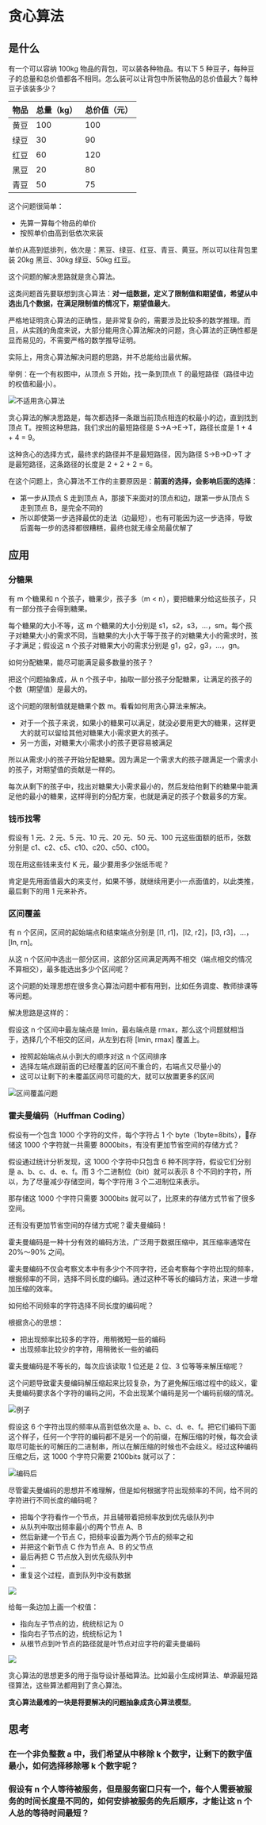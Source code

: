 # 贪心算法

## 是什么

有一个可以容纳 100kg 物品的背包，可以装各种物品。有以下 5 种豆子，每种豆子的总量和总价值都各不相同。怎么装可以让背包中所装物品的总价值最大？每种豆子该装多少？

| 物品 | 总量（kg） | 总价值（元） |
| ---- | ---------- | ------------ |
| 黄豆 | 100        | 100          |
| 绿豆 | 30         | 90           |
| 红豆 | 60         | 120          |
| 黑豆 | 20         | 80           |
| 青豆 | 50         | 75           |


这个问题很简单：

- 先算一算每个物品的单价
- 按照单价由高到低依次来装

单价从高到低排列，依次是：黑豆、绿豆、红豆、青豆、黄豆。所以可以往背包里装 20kg 黑豆、30kg 绿豆、50kg 红豆。

这个问题的解决思路就是贪心算法。

这类问题首先要联想到贪心算法：**对一组数据，定义了限制值和期望值，希望从中选出几个数据，在满足限制值的情况下，期望值最大**。

严格地证明贪心算法的正确性，是非常复杂的，需要涉及比较多的数学推理。而且，从实践的角度来说，大部分能用贪心算法解决的问题，贪心算法的正确性都是显而易见的，不需要严格的数学推导证明。

实际上，用贪心算法解决问题的思路，并不总能给出最优解。

举例：在一个有权图中，从顶点 S 开始，找一条到顶点 T 的最短路径（路径中边的权值和最小）。

![不适用贪心算法](@imgs/2de91c0afb0912378c5acf32a173f642.jpg)

贪心算法的解决思路是，每次都选择一条跟当前顶点相连的权最小的边，直到找到顶点 T。按照这种思路，我们求出的最短路径是 S->A->E->T，路径长度是 1 + 4 + 4 = 9。

这种贪心的选择方式，最终求的路径并不是最短路径，因为路径 S->B->D->T 才是最短路径，这条路径的长度是 2 + 2 + 2 = 6。

在这个问题上，贪心算法不工作的主要原因是：**前面的选择，会影响后面的选择**：

- 第一步从顶点 S 走到顶点 A，那接下来面对的顶点和边，跟第一步从顶点 S 走到顶点 B，是完全不同的
- 所以即使第一步选择最优的走法（边最短），也有可能因为这一步选择，导致后面每一步的选择都很糟糕，最终也就无缘全局最优解了

## 应用

### 分糖果

有 m 个糖果和 n 个孩子，糖果少，孩子多（m < n），要把糖果分给这些孩子，只有一部分孩子会得到糖果。

每个糖果的大小不等，这 m 个糖果的大小分别是 s1，s2，s3，...，sm。每个孩子对糖果大小的需求不同，当糖果的大小大于等于孩子的对糖果大小的需求时，孩子才满足；假设这 n 个孩子对糖果大小的需求分别是 g1，g2，g3，...，gn。

如何分配糖果，能尽可能满足最多数量的孩子？

把这个问题抽象成，从 n 个孩子中，抽取一部分孩子分配糖果，让满足的孩子的个数（期望值）是最大的。

这个问题的限制值就是糖果个数 m。看看如何用贪心算法来解决。

- 对于一个孩子来说，如果小的糖果可以满足，就没必要用更大的糖果，这样更大的就可以留给其他对糖果大小需求更大的孩子。
- 另一方面，对糖果大小需求小的孩子更容易被满足

所以从需求小的孩子开始分配糖果。因为满足一个需求大的孩子跟满足一个需求小的孩子，对期望值的贡献是一样的。

每次从剩下的孩子中，找出对糖果大小需求最小的，然后发给他剩下的糖果中能满足他的最小的糖果，这样得到的分配方案，也就是满足的孩子个数最多的方案。

### 钱币找零

假设有 1 元、2 元、5 元、10 元、20 元、50 元、100 元这些面额的纸币，张数分别是 c1、c2、c5、c10、c20、c50、c100。

现在用这些钱来支付 K 元，最少要用多少张纸币呢？

肯定是先用面值最大的来支付，如果不够，就继续用更小一点面值的，以此类推，最后剩下的用 1 元来补齐。

### 区间覆盖

有 n 个区间，区间的起始端点和结束端点分别是 [l1, r1]，[l2, r2]，[l3, r3]，...，[ln, rn]。

从这 n 个区间中选出一部分区间，这部分区间满足两两不相交（端点相交的情况不算相交），最多能选出多少个区间呢？

这个问题的处理思想在很多贪心算法问题中都有用到，比如任务调度、教师排课等等问题。

解决思路是这样的：

假设这 n 个区间中最左端点是 lmin，最右端点是 rmax，那么这个问题就相当于，选择几个不相交的区间，从左到右将 [lmin, rmax] 覆盖上。

- 按照起始端点从小到大的顺序对这 n 个区间排序
- 选择左端点跟前面的已经覆盖的区间不重合的，右端点又尽量小的
- 这可以让剩下的未覆盖区间尽可能的大，就可以放置更多的区间

![区间覆盖问题](@imgs/ef2d0bd8284cb6e69294566a45b0e2b5.jpg)

### 霍夫曼编码（Huffman Coding）

假设有一个包含 1000 个字符的文件，每个字符占 1 个 byte（1byte=8bits），存储这 1000 个字符就一共需要 8000bits，有没有更加节省空间的存储方式？

假设通过统计分析发现，这 1000 个字符中只包含 6 种不同字符，假设它们分别是 a、b、c、d、e、f。而 3 个二进制位（bit）就可以表示 8 个不同的字符，所以，为了尽量减少存储空间，每个字符用 3 个二进制位来表示。

那存储这 1000 个字符只需要 3000bits 就可以了，比原来的存储方式节省了很多空间。

还有没有更加节省空间的存储方式呢？霍夫曼编码！

霍夫曼编码是一种十分有效的编码方法，广泛用于数据压缩中，其压缩率通常在 20%～90% 之间。

霍夫曼编码不仅会考察文本中有多少个不同字符，还会考察每个字符出现的频率，根据频率的不同，选择不同长度的编码。通过这种不等长的编码方法，来进一步增加压缩的效率。

如何给不同频率的字符选择不同长度的编码呢？

根据贪心的思想：

- 把出现频率比较多的字符，用稍微短一些的编码
- 出现频率比较少的字符，用稍微长一些的编码

霍夫曼编码是不等长的，每次应该读取 1 位还是 2 位、3 位等等来解压缩呢？

这个问题导致霍夫曼编码解压缩起来比较复杂，为了避免解压缩过程中的歧义，霍夫曼编码要求各个字符的编码之间，不会出现某个编码是另一个编码前缀的情况。

![例子](@imgs/02ad3e02429b294412fb1cff1b3d3829.jpg)

假设这 6 个字符出现的频率从高到低依次是 a、b、c、d、e、f。把它们编码下面这个样子，任何一个字符的编码都不是另一个的前缀，在解压缩的时候，每次会读取尽可能长的可解压的二进制串，所以在解压缩的时候也不会歧义。经过这种编码压缩之后，这 1000 个字符只需要 2100bits 就可以了：

![编码后](@imgs/83921e609c8a4dc81ca5b90c8b4cd745.jpg)

尽管霍夫曼编码的思想并不难理解，但是如何根据字符出现频率的不同，给不同的字符进行不同长度的编码呢？

- 把每个字符看作一个节点，并且辅带着把频率放到优先级队列中
- 从队列中取出频率最小的两个节点 A、B
- 然后新建一个节点 C，把频率设置为两个节点的频率之和
- 并把这个新节点 C 作为节点 A、B 的父节点
- 最后再把 C 节点放入到优先级队列中
- ...
- 重复这个过程，直到队列中没有数据

![](@imgs/7b6a08e7df45eac66820b959c64f877a.jpg)

给每一条边加上画一个权值：

- 指向左子节点的边，统统标记为 0
- 指向右子节点的边，统统标记为 1
- 从根节点到叶节点的路径就是叶节点对应字符的霍夫曼编码

![](@imgs/ccf15d048be005924a409574dce143ed.jpg)

贪心算法的思想更多的用于指导设计基础算法。比如最小生成树算法、单源最短路径算法，这些算法都用到了贪心算法。

**贪心算法最难的一块是将要解决的问题抽象成贪心算法模型**。

## 思考

### 在一个非负整数 a 中，我们希望从中移除 k 个数字，让剩下的数字值最小，如何选择移除哪 k 个数字呢？

### 假设有 n 个人等待被服务，但是服务窗口只有一个，每个人需要被服务的时间长度是不同的，如何安排被服务的先后顺序，才能让这 n 个人总的等待时间最短？
